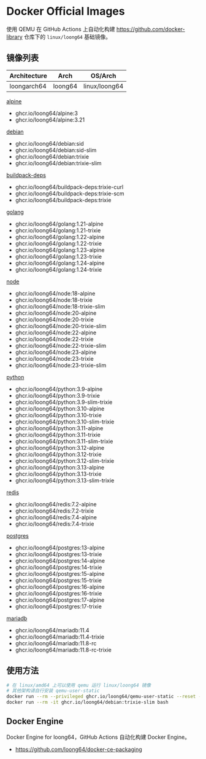 # Docker Official Images

使用 QEMU 在 GitHub Actions 上自动化构建 https://github.com/docker-library 仓库下的 `linux/loong64` 基础镜像。


## 镜像列表

| Architecture    | Arch      | OS/Arch       |
|-----------------|-----------|---------------|
| loongarch64     | loong64   | linux/loong64 |

[alpine](https://github.com/loong64/docker-debian-build/pkgs/container/alpine)

- ghcr.io/loong64/alpine:3
- ghcr.io/loong64/alpine:3.21

[debian](https://github.com/loong64/docker-debian-build/pkgs/container/debian)

- ghcr.io/loong64/debian:sid
- ghcr.io/loong64/debian:sid-slim
- ghcr.io/loong64/debian:trixie
- ghcr.io/loong64/debian:trixie-slim

[buildpack-deps](https://github.com/loong64/docker-library/pkgs/container/buildpack-deps)
- ghcr.io/loong64/buildpack-deps:trixie-curl
- ghcr.io/loong64/buildpack-deps:trixie-scm
- ghcr.io/loong64/buildpack-deps:trixie

[golang](https://github.com/loong64/docker-library/pkgs/container/golang)
- ghcr.io/loong64/golang:1.21-alpine
- ghcr.io/loong64/golang:1.21-trixie
- ghcr.io/loong64/golang:1.22-alpine
- ghcr.io/loong64/golang:1.22-trixie
- ghcr.io/loong64/golang:1.23-alpine
- ghcr.io/loong64/golang:1.23-trixie
- ghcr.io/loong64/golang:1.24-alpine
- ghcr.io/loong64/golang:1.24-trixie

[node](https://github.com/loong64/docker-library/pkgs/container/node)
- ghcr.io/loong64/node:18-alpine
- ghcr.io/loong64/node:18-trixie
- ghcr.io/loong64/node:18-trixie-slim
- ghcr.io/loong64/node:20-alpine
- ghcr.io/loong64/node:20-trixie
- ghcr.io/loong64/node:20-trixie-slim
- ghcr.io/loong64/node:22-alpine
- ghcr.io/loong64/node:22-trixie
- ghcr.io/loong64/node:22-trixie-slim
- ghcr.io/loong64/node:23-alpine
- ghcr.io/loong64/node:23-trixie
- ghcr.io/loong64/node:23-trixie-slim

[python](https://github.com/loong64/docker-library/pkgs/container/python)
- ghcr.io/loong64/python:3.9-alpine
- ghcr.io/loong64/python:3.9-trixie
- ghcr.io/loong64/python:3.9-slim-trixie
- ghcr.io/loong64/python:3.10-alpine
- ghcr.io/loong64/python:3.10-trixie
- ghcr.io/loong64/python:3.10-slim-trixie
- ghcr.io/loong64/python:3.11-alpine
- ghcr.io/loong64/python:3.11-trixie
- ghcr.io/loong64/python:3.11-slim-trixie
- ghcr.io/loong64/python:3.12-alpine
- ghcr.io/loong64/python:3.12-trixie
- ghcr.io/loong64/python:3.12-slim-trixie
- ghcr.io/loong64/python:3.13-alpine
- ghcr.io/loong64/python:3.13-trixie
- ghcr.io/loong64/python:3.13-slim-trixie

[redis](https://github.com/loong64/docker-library/pkgs/container/redis)
- ghcr.io/loong64/redis:7.2-alpine
- ghcr.io/loong64/redis:7.2-trixie
- ghcr.io/loong64/redis:7.4-alpine
- ghcr.io/loong64/redis:7.4-trixie

[postgres](https://github.com/loong64/docker-library/pkgs/container/postgres)
- ghcr.io/loong64/postgres:13-alpine
- ghcr.io/loong64/postgres:13-trixie
- ghcr.io/loong64/postgres:14-alpine
- ghcr.io/loong64/postgres:14-trixie
- ghcr.io/loong64/postgres:15-alpine
- ghcr.io/loong64/postgres:15-trixie
- ghcr.io/loong64/postgres:16-alpine
- ghcr.io/loong64/postgres:16-trixie
- ghcr.io/loong64/postgres:17-alpine
- ghcr.io/loong64/postgres:17-trixie

[mariadb](https://github.com/loong64/docker-library/pkgs/container/mariadb)
- ghcr.io/loong64/mariadb:11.4
- ghcr.io/loong64/mariadb:11.4-trixie
- ghcr.io/loong64/mariadb:11.8-rc
- ghcr.io/loong64/mariadb:11.8-rc-trixie


## 使用方法

```bash
# 在 linux/amd64 上可以使用 qemu 运行 linux/loong64 镜像
# 其他架构请自行安装 qemu-user-static
docker run --rm --privileged ghcr.io/loong64/qemu-user-static --reset -p yes
docker run --rm -it ghcr.io/loong64/debian:trixie-slim bash
```

## Docker Engine

Docker Engine for loong64，GitHub Actions 自动化构建 Docker Engine。

- https://github.com/loong64/docker-ce-packaging
